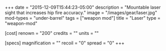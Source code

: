 +++
date = "2015-12-09T15:44:23-05:00"
description = "Mountable laser sight that increases hip fire accuracy."
image = "/images/gear/laser.jpg"
mod-types = "under-barrel"
tags = ["weapon mod"]
title = "Laser"
type = "weapon-mod"

[cost]
  renown = "200"
  credits = ""
  units = ""

[specs]
  magnification = ""
  recoil = "0"
  spread = "0"
+++
